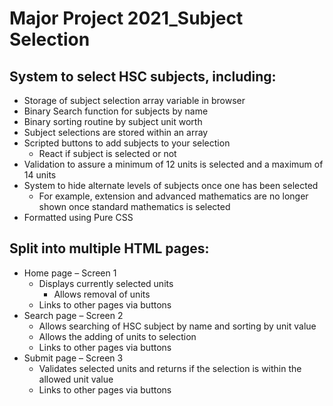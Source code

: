 # Major Project 2021_Subject Selection
## System to select HSC subjects, including:	
- Storage of subject selection array variable in browser
- Binary Search function for subjects by name
- Binary sorting routine by subject unit worth
- Subject selections are stored within an array
- Scripted buttons to add subjects to your selection
    - React if subject is selected or not
- Validation to assure a minimum of 12 units is selected and a maximum of 14 units
- System to hide alternate levels of subjects once one has been selected
    - For example, extension and advanced mathematics are no longer shown once standard mathematics is selected
- Formatted using Pure CSS

## Split into multiple HTML pages:
- Home page – Screen 1
    - Displays currently selected units
        - Allows removal of units
    - Links to other pages via buttons
- Search page – Screen 2
    - Allows searching of HSC subject by name and sorting by unit value
    - Allows the adding of units to selection
    - Links to other pages via buttons
- Submit page – Screen 3
    - Validates selected units and returns if the selection is within the allowed unit value
    - Links to other pages via buttons

